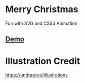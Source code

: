 # Merry Christmas
Fun with SVG and CSS3 Animation

## [Demo](https://cssdude.github.io/MerryChristmas/)

# Illustration Credit
https://undraw.co/illustrations
